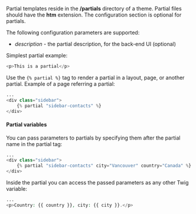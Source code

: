 Partial templates reside in the **/partials** directory of a theme. Partial files should have the **htm** extension. The configuration section is optional for partials.

The following configuration parameters are supported:

- *description* - the partial description, for the back-end UI (optional)

Simplest partial example:

```php
<p>This is a partial</p>
```

Use the `{% partial %}` tag to render a partial in a layout, page, or another partial. Example of a page referring a partial: 

```php
...
<div class="sidebar">
    {% partial "sidebar-contacts" %}
</div>
```

#### Partial variables

You can pass parameters to partials by specifying them after the partial name in the partial tag:

```php
...
<div class="sidebar">
    {% partial "sidebar-contacts" city="Vancouver" country="Canada" %}
</div>
```

Inside the partial you can access the passed parameters as any other Twig variable:

```php
...
<p>Country: {{ country }}, city: {{ city }}.</p>
```
